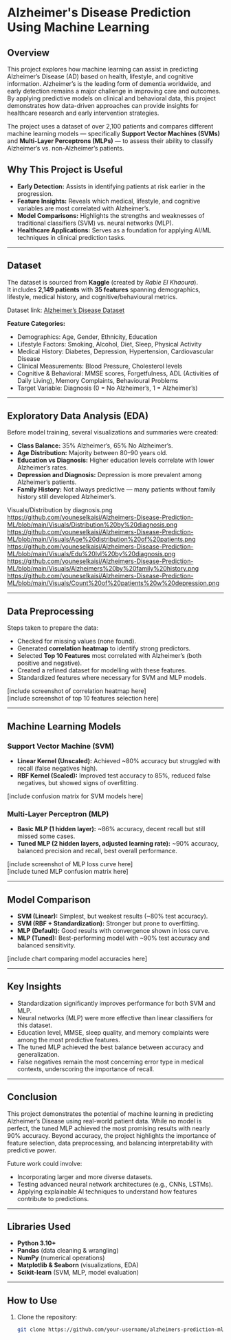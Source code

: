 # Alzheimer's Disease Prediction Using Machine Learning

## Overview
This project explores how machine learning can assist in predicting Alzheimer’s Disease (AD) based on health, lifestyle, and cognitive information. Alzheimer’s is the leading form of dementia worldwide, and early detection remains a major challenge in improving care and outcomes. By applying predictive models on clinical and behavioral data, this project demonstrates how data-driven approaches can provide insights for healthcare research and early intervention strategies.

The project uses a dataset of over 2,100 patients and compares different machine learning models — specifically **Support Vector Machines (SVMs)** and **Multi-Layer Perceptrons (MLPs)** — to assess their ability to classify Alzheimer’s vs. non-Alzheimer’s patients.




## Why This Project is Useful
- **Early Detection:** Assists in identifying patients at risk earlier in the progression.
- **Feature Insights:** Reveals which medical, lifestyle, and cognitive variables are most correlated with Alzheimer’s.
- **Model Comparisons:** Highlights the strengths and weaknesses of traditional classifiers (SVM) vs. neural networks (MLP).
- **Healthcare Applications:** Serves as a foundation for applying AI/ML techniques in clinical prediction tasks.

---

## Dataset
The dataset is sourced from **Kaggle** (created by *Rabie El Khaoura*).  
It includes **2,149 patients** with **35 features** spanning demographics, lifestyle, medical history, and cognitive/behavioural metrics.

Dataset link: [Alzheimer’s Disease Dataset](https://www.kaggle.com/datasets/rabieelkharoua/alzheimers-disease-dataset)

**Feature Categories:**
- Demographics: Age, Gender, Ethnicity, Education
- Lifestyle Factors: Smoking, Alcohol, Diet, Sleep, Physical Activity
- Medical History: Diabetes, Depression, Hypertension, Cardiovascular Disease
- Clinical Measurements: Blood Pressure, Cholesterol levels
- Cognitive & Behavioral: MMSE scores, Forgetfulness, ADL (Activities of Daily Living), Memory Complaints, Behavioural Problems
- Target Variable: Diagnosis (0 = No Alzheimer’s, 1 = Alzheimer’s)

---

## Exploratory Data Analysis (EDA)
Before model training, several visualizations and summaries were created:

- **Class Balance:** 35% Alzheimer’s, 65% No Alzheimer’s.  
- **Age Distribution:** Majority between 80–90 years old.  
- **Education vs Diagnosis:** Higher education levels correlate with lower Alzheimer’s rates.  
- **Depression and Diagnosis:** Depression is more prevalent among Alzheimer’s patients.  
- **Family History:** Not always predictive — many patients without family history still developed Alzheimer’s.  

Visuals/Distribution by diagnosis.png
https://github.com/youneselkaisi/Alzheimers-Disease-Prediction-ML/blob/main/Visuals/Distribution%20by%20diagnosis.png  
https://github.com/youneselkaisi/Alzheimers-Disease-Prediction-ML/blob/main/Visuals/Age%20distribution%20of%20patients.png 
https://github.com/youneselkaisi/Alzheimers-Disease-Prediction-ML/blob/main/Visuals/Edu%20lvl%20by%20diagnosis.png
https://github.com/youneselkaisi/Alzheimers-Disease-Prediction-ML/blob/main/Visuals/Alzheimers%20by%20family%20history.png
https://github.com/youneselkaisi/Alzheimers-Disease-Prediction-ML/blob/main/Visuals/Count%20of%20patients%20w%20depression.png

---

## Data Preprocessing
Steps taken to prepare the data:

- Checked for missing values (none found).  
- Generated **correlation heatmap** to identify strong predictors.  
- Selected **Top 10 Features** most correlated with Alzheimer’s (both positive and negative).  
- Created a refined dataset for modelling with these features.  
- Standardized features where necessary for SVM and MLP models.  

[include screenshot of correlation heatmap here]  
[include screenshot of top 10 features selection here]  

---

## Machine Learning Models

### Support Vector Machine (SVM)
- **Linear Kernel (Unscaled):** Achieved ~80% accuracy but struggled with recall (false negatives high).  
- **RBF Kernel (Scaled):** Improved test accuracy to 85%, reduced false negatives, but showed signs of overfitting.  

[include confusion matrix for SVM models here]  

### Multi-Layer Perceptron (MLP)
- **Basic MLP (1 hidden layer):** ~86% accuracy, decent recall but still missed some cases.  
- **Tuned MLP (2 hidden layers, adjusted learning rate):** ~90% accuracy, balanced precision and recall, best overall performance.  

[include screenshot of MLP loss curve here]  
[include tuned MLP confusion matrix here]  

---

## Model Comparison
- **SVM (Linear):** Simplest, but weakest results (~80% test accuracy).  
- **SVM (RBF + Standardization):** Stronger but prone to overfitting.  
- **MLP (Default):** Good results with convergence shown in loss curve.  
- **MLP (Tuned):** Best-performing model with ~90% test accuracy and balanced sensitivity.  

[include chart comparing model accuracies here]  

---

## Key Insights
- Standardization significantly improves performance for both SVM and MLP.  
- Neural networks (MLP) were more effective than linear classifiers for this dataset.  
- Education level, MMSE, sleep quality, and memory complaints were among the most predictive features.  
- The tuned MLP achieved the best balance between accuracy and generalization.  
- False negatives remain the most concerning error type in medical contexts, underscoring the importance of recall.  

---

## Conclusion
This project demonstrates the potential of machine learning in predicting Alzheimer’s Disease using real-world patient data. While no model is perfect, the tuned MLP achieved the most promising results with nearly 90% accuracy. Beyond accuracy, the project highlights the importance of feature selection, data preprocessing, and balancing interpretability with predictive power.  

Future work could involve:
- Incorporating larger and more diverse datasets.  
- Testing advanced neural network architectures (e.g., CNNs, LSTMs).  
- Applying explainable AI techniques to understand how features contribute to predictions.  

---

## Libraries Used
- **Python 3.10+**
- **Pandas** (data cleaning & wrangling)  
- **NumPy** (numerical operations)  
- **Matplotlib & Seaborn** (visualizations, EDA)  
- **Scikit-learn** (SVM, MLP, model evaluation)  

---

## How to Use
1. Clone the repository:
   ```bash
   git clone https://github.com/your-username/alzheimers-prediction-ml.git

